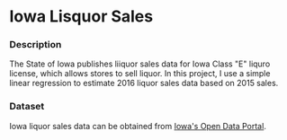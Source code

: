 # Iowa Lisquor Sales

### Description
The State of Iowa publishes liiquor sales data for Iowa Class "E" liquro license, which allows stores to sell liquor.  In this project, I use a simple linear regression to estimate 2016 liquor sales data based on 2015 sales.

### Dataset
Iowa liquor sales data can be obtained from [Iowa's Open Data Portal](https://data.iowa.gov/Economy/Iowa-Liquor-Sales/m3tr-qhgy/data).
